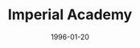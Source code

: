 ---
mission_id: academy
slug: "imperial-academy"
editorsChoice: yes
title: "Imperial Academy"
authors: 
    - "Agustin Leon"
date: 1996-01-20
filename: "academy.zip"
description: "One year after Kyle destroyed the Arc Hammer, the Rebel Alliance gets a report that one of the facilities of the Imperial Academy is being left relatively unprotected. Since this place happens to be where Kyle was trained, he decides to destroy the facility without consulting with the Rebel High Command. Ignoring Jan's warnings that this is an obvious trap for the Rebellion's new agent, Kyle prepares to enter the complex without the notion that the trap is set..."
cover: "academy2.png"
levelReplaced:	ROBOTICS
difficulty: yes
bm:	yes
fme: no
wax: no
three_do: yes
voc: no
gmd: no
lfd: yes
base: "New level from scratch"
editors: "DFUSE for GOB, BMP2DF for LFD"
---